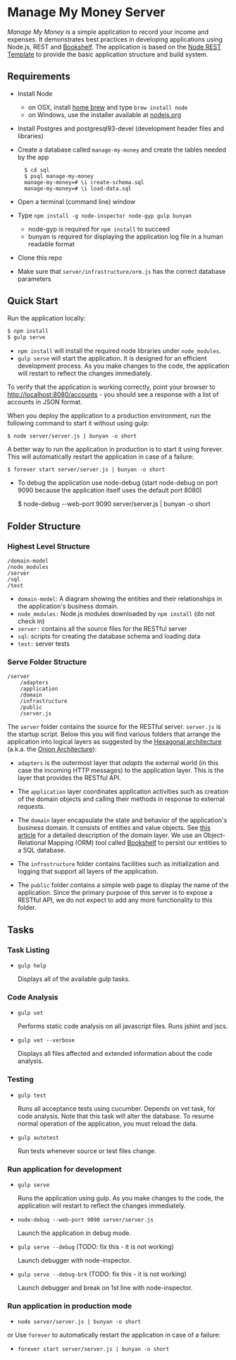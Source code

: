 # Manage My Money Server
 *Manage My Money* is a simple application to record your income and expenses. It demonstrates best practices in developing applications using Node.js, REST and [Bookshelf](http://bookshelfjs.org/). The application is based on the [Node REST Template](https://github.com/archfirst/node-rest-template) to provide the basic application structure and build system.

## Requirements

- Install Node
    - on OSX, install [home brew](http://brew.sh/) and type `brew install node`
    - on Windows, use the installer available at [nodejs.org](http://nodejs.org/)

- Install Postgres and postgresql93-devel (development header files and libraries)

- Create a database called `manage-my-money` and create the tables needed by the app

        $ cd sql
        $ psql manage-my-money
        manage-my-money=# \i create-schema.sql
        manage-my-money=# \i load-data.sql

- Open a terminal (command line) window

- Type `npm install -g node-inspector node-gyp gulp bunyan`
    - node-gyp is required for `npm install` to succeed
    - bunyan is required for displaying the application log file in a human readable format

- Clone this repo

- Make sure that `server/infrastructure/orm.js` has the correct database parameters

## Quick Start
Run the application locally:
```bash
$ npm install
$ gulp serve
```
- `npm install` will install the required node libraries under `node_modules`.
- `gulp serve` will start the application. It is designed for an efficient development process. As you make changes to the code, the application will restart to reflect the changes immediately.

To verify that the application is working correctly, point your browser to [http://localhost:8080/accounts](http://localhost:8080/accounts) - you should see a response with a list of accounts in JSON format.

When you deploy the application to a production environment, run the following command to start it without using gulp:

    $ node server/server.js | bunyan -o short

A better way to run the application in production is to start it using forever. This will automatically restart the application in case of a failure:

    $ forever start server/server.js | bunyan -o short

- To debug the application use node-debug (start node-debug on port 9090 because the application itself uses the default port 8080)

    $ node-debug --web-port 9090 server/server.js | bunyan -o short

## Folder Structure

### Highest Level Structure

```
/domain-model
/node_modules
/server
/sql
/test
```

- `domain-model`: A diagram showing the entities and their relationships in the application's business domain.
- `node_modules:` Node.js modules downloaded by `npm install` (do not check in)
- `server:` contains all the source files for the RESTful server
- `sql`: scripts for creating the database schema and loading data
- `test:` server tests

### Serve Folder Structure

```
/server
    /adapters
    /application
    /domain
    /infrastructure
    /public
    /server.js
```

The `server` folder contains the source for the RESTful server. `server.js` is the startup script. Below this you will find various folders that arrange the application into logical layers as suggested by the [Hexagonal architecture](http://alistair.cockburn.us/Hexagonal+architecture) (a.k.a. the [Onion Architecture](http://jeffreypalermo.com/blog/the-onion-architecture-part-1/)):

- `adapters` is the outermost layer that *adapts* the external world (in this case the incoming HTTP messages) to the application layer. This is the layer that provides the RESTful API.

- The `application` layer coordinates application activities such as creation of the domain objects and calling their methods in response to external requests.

- The `domain` layer encapsulate the state and behavior of the application's business domain. It consists of entities and value objects. See [this article](https://archfirst.org/domain-driven-design/) for a detailed description of the domain layer. We use an Object-Relational Mapping (ORM) tool called [Bookshelf](http://bookshelfjs.org/) to persist our entities to a SQL database.

- The `infrastructure` folder contains facilities such as initialization and logging that support all layers of the application.

- The `public` folder contains a simple web page to display the name of the application. Since the primary purpose of this server is to expose a RESTful API, we do not expect to add any more functionality to this folder.

## Tasks

### Task Listing

- `gulp help`

    Displays all of the available gulp tasks.

### Code Analysis

- `gulp vet`

    Performs static code analysis on all javascript files. Runs jshint and jscs.

- `gulp vet --verbose`

    Displays all files affected and extended information about the code analysis.

### Testing

- `gulp test`

    Runs all acceptance tests using cucumber. Depends on vet task, for code analysis. Note that this task will alter the database. To resume normal operation of the application, you must reload the data.

- `gulp autotest`

    Run tests whenever source or test files change.

### Run application for development

- `gulp serve`

    Runs the application using gulp. As you make changes to the code, the application will restart to reflect the changes immediately.

- `node-debug --web-port 9090 server/server.js`

   Launch the application in debug mode.

- `gulp serve --debug` (TODO: fix this - it is not working)

    Launch debugger with node-inspector.

- `gulp serve --debug-brk` (TODO: fix this - it is not working)

    Launch debugger and break on 1st line with node-inspector.

### Run application in production mode

- `node server/server.js | bunyan -o short`

or Use `forever` to automatically restart the application in case of a failure:

- `forever start server/server.js | bunyan -o short`